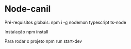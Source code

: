 # Node-canil
Pré-requisitos globais:
npm i -g nodemon typescript ts-node

Instalação
npm install

Para rodar o projeto
npm run start-dev